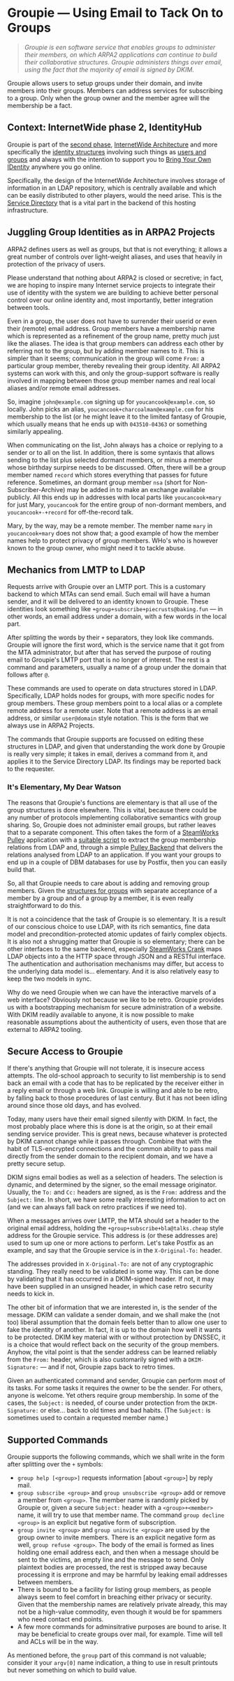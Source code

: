 # Groupie &mdash; Using Email to Tack On to Groups

> *Groupie is een software service that enables groups to administer their
> members, on which ARPA2 applications can continue to build their
> collaborative structures.  Groupie administers things over email, using
> the fact that the majority of email is signed by DKIM.*

Groupie allows users to setup groups under their domain, and invite members
into their groups.  Members can address services for subscribing to a group.
Only when the group owner and the member agree will the membership be a fact.


## Context: InternetWide phase 2, IdentityHub

Groupie is part of the
[second phase](http://internetwide.org/blog/2016/06/24/iwo-phases.html),
[InternetWide Architecture](http://internetwide.org/tag/architecture.html)
and more specifically the
[identity structures](http://internetwide.org/blog/2016/12/18/id-6-inheritance.html)
involving such things as
[users and groups](http://internetwide.org/blog/2015/04/23/id-3-idforms.html)
and always with the intention to support you to
[Bring Your Own IDentity](http://internetwide.org/blog/2015/04/22/id-2-byoid.html)
anywhere you go online.

Specifically, the design of the InternetWide Architecture involves storage
of information in an LDAP repository, which is centrally available and which
can be easily distributed to other players, would the need arise.  This is
the
[Service Directory](http://internetwide.org/blog/2016/12/19/idhub-1-backend.html)
that is a vital part in the backend of this hosting infrastructure.


## Juggling Group Identities as in ARPA2 Projects

ARPA2 defines users as well as groups, but that is not everything; it allows
a great number of controls over light-weight aliases, and uses that heavily
in protection of the privacy of users.

Please understand that nothing about ARPA2 is closed or secretive;
in fact, we are hoping to inspire many Internet service projects to integrate
their use of identity with the system we are building to achieve better
personal control over our online identity and, most importantly, better
integration between tools.

Even in a group, the user does not have to surrender their userid or even
their (remote) email address.  Group members have a membership name which
is represented as a refinement of the group name, pretty much just like
the aliases.  The idea is that group members can address each other by
referring not to the group, but by adding member names to it.  This is
simpler than it seems; communication in the group will come `From:` a
particular group member, thereby revealing their group identity.  All
ARPA2 systems can work with this, and only the group-support software is
really involved in mapping between those group member names and real local
aliases and/or remote email addresses.

So, imagine `john@example.com` signing up for `youcancook@example.com`, so
locally.  John picks an alias, `youcancook+charcoalman@example.com` for
his membership to the list (or he might leave it to the limited fantasy
of Groupie, which usually means that he ends up with `043510-04363` or
something similarly appealing.

When communicating on the list, John always has a choice or replying to
a sender or to all on the list.  In addition, there is some syntaxis
that allows sending to the list plus selected dormant members, or minus
a member whose birthday surpirse needs to be discussed.  Often, there
will be a group member named `record` which stores everything that
passes for future reference.  Sometimes, an dormant group member `nsa`
(short for Non-Subscriber-Archive) may be added in to make an exchange
available publicly.  All this ends up in addresses with local parts
like `youcancook+mary` for just Mary, `youcancook` for the entire group
of non-dormant members, and `youcancook+-+record` for off-the-record
talk.

Mary, by the way, may be a remote member.  The member name `mary` in
`youcancook+mary` does not show that; a good example of how the member
names help to protect privacy of group members.  WHo's who is however
known to the group owner, who might need it to tackle abuse.


## Mechanics from LMTP to LDAP

Requests arrive with Groupie over an LMTP port.  This is a customary backend
to which MTAs can send email.  Such email will have a human sender, and it
will be delivered to an identity known to Groupie.  These identities look
something like `+group+subscribe+piecrusts@baking.fun` &mdash; in other
words, an email address under a domain, with a few words in the local part.

After splitting the words by their `+` separators, they look like commands.
Groupie will ignore the first word, which is the service name that it got
from the MTA administrator, but after that has served the purpose of routing
email to Groupie's LMTP port that is no longer of interest.  The rest is
a command and parameters, usually a name of a group under the domain that
follows after `@`.

These commands are used to operate on data structures stored in LDAP.
Specifically, LDAP holds nodes for groups, with more specific nodes
for group members.  These group members point to a local alias or a
complete remote address for a remote user.  Note that a remote address
is an email address, or similar `user@domain` style notation.  This is
the form that we always use in ARPA2 Projects.

The commands that Groupie supports are focussed on editing these structures
in LDAP, and given that understanding the work done by Groupie is really
very simple; it takes in email, derives a command from it, and applies it
to the Service Directory LDAP.  Its findings may be reported back to the
requester.


### It's Elementary, My Dear Watson

The reasons that Groupie's functions are elementary is that all use of the
group structures is done elsewhere.  This is vital, because there could be any
number of protocols implementing collaborative semantics with group sharing.
So, Groupie does not administer email groups, but rather leaves that to a
separate component.  This often takes the form of a
[SteamWorks Pulley](http://steamworks.arpa2.net/pulley.html)
application with a
[suitable script](https://github.com/arpa2/idhub-service/blob/master/doc/idhub-servicedir.ply)
to extract the group membership relations from LDAP and, through a simple
[Pulley Backend](https://github.com/arpa2/steamworks/blob/master/docs/pulleyback-api.md)
that delivers the relations analysed from LDAP to an application.  If you
want your groups to end up in a couple of DBM databases for use by Postfix,
then you can easily build that.

So, all that Groupie needs to care about is adding and removing group
members.  Given the
[structures for groups](https://github.com/arpa2/idhub-service/blob/master/doc/arpa2-servicedir.schema)
with separate acceptance of a member by a group and of a group by a member,
it is even really straightforward to do this.

It is not a coincidence that the task of Groupie is so elementary.  It is a
result of our conscious choice to use LDAP, with its rich semantics, fine
data model and precondition-protected atomic updates of fairly complex objects.
It is also not a shrugging matter that Groupie is so elementary;
there can be other interfaces to the same backend, especially
[SteamWorks Crank](http://steamworks.arpa2.net/crank.html)
maps LDAP objects into a the HTTP space through JSON and a RESTful interface.
The authentication and authorisation mechanisms may differ, but access to
the underlying data model is... elementary.  And it is also relatively easy
to keep the two models in sync.

Why do we need Groupie when we can have the interactive marvels of a web
interface?  Obviously not because we like to be retro.  Groupie provides us
with a bootstrapping mechanism for secure administration of a website.  With
DKIM readily available to anyone, it is now possible to make reasonable
assumptions about the authenticity of users, even those that are external
to ARPA2 tooling.


## Secure Access to Groupie

If there's anything that Groupie will not tolerate, it is insecure access
attempts.  The old-school approach to security to list membership is to
send back an email with a code that has to be replicated by the receiver
either in a reply email or through a web link.  Groupie is willing and able
to be retro, by falling back to those procedures of last century.  But it has
not been idling around since those old days, and has evolved.

Today, many users have their email signed silently with DKIM.  In fact, the
most probably place where this is done is at the origin, so at their email
sending service provider.  This is great news, because whatever is protected
by DKIM cannot change while it passes through.  Combine that with the habit
of TLS-encrypted connections and the common ability to pass mail directly
from the sender domain to the recipient domain, and we have a pretty secure
setup.

DKIM signs email bodies as well as a selection of headers.  The selection
is dynamic, and determined by the signer, so the email message originator.
Usually, the `To:` and `Cc:` headers are signed, as is the `From:` address
and the `Subject:` line.  In short, we have some really interesting information
to act on (and we can always fall back on retro practices if we need to).

When a messages arrives over LMTP, the MTA should set a header to the
original email address, holding the `+group+subscribe+bla@talks.cheap` style
address for the Groupie service.  This address is (or these addresses are)
used to sum up one or more actions to perform.  Let's take Postfix as an
example, and say that the Groupie service is in the `X-Original-To:` header.

The addresses provided in `X-Original-To:` are not of any cryptographic
standing.  They really need to be validated in some way.  This can be
done by validating that it has occurred in a DKIM-signed header.  If not,
it may have been supplied in an unsigned header, in which case retro security
needs to kick in.

The other bit of information that we are interested in, is the sender of
the message.  DKIM can validate a sender domain, and we shall make the
(not too) liberal assumption that the domain feels better than to allow one
user to fake the identity of another.  In fact, it is up to the domain how
well it wants to be protected.  DKIM key material with or without protection
by DNSSEC, it is a choice that would reflect back on the security of the
group members.  Anyhow, the vital point is that the sender address can be
learned reliably from the `From:` header, which is also customarily
signed with a `DKIM-Signature:` &mdash; and if not, Groupie zaps back to
retro times.

Given an authenticated command and sender, Groupie can perform most of
its tasks.  For some tasks it requires the owner to be the sender.  For
others, anyone is welcome.  Yet others require group membership.  In some
of the cases, the `Subject:` is needed, of course under protection from
the `DKIM-Signature:` or else... back to old times and bad habits.
(The `Subject:` is sometimes used to contain a requested member name.)


## Supported Commands

Groupie supports the following commands, which we shall write in the
form after splitting over the `+` symbols:

  * `group help [<group>]` requests information [about `<group>`] by
    reply mail.
  * `group subscribe <group>` and `group unsubscribe <group>` add or
    remove a member from `<group>`.  The member name is randomly
    picked by Groupie or, given a secure `Subject:` header with a
    `<group>+<member>` name, it will try to use that member name.
    The command `group decline <group>` is an explicit but negative
    form of subscription.
  * `group invite <group>` and `group uninvite <group>` are used by
    the group owner to invite members.  There is an explicit negative
    form as well, `group refuse <group>`.  The body of the email is
    formed as lines holding one email address each, and then when a
    message should be sent to the victims, an empty line and the
    message to send.  Only plaintext bodies are processed, the rest
    is stripped away because processing it is errprone and may be
    harmful by leaking email addresses between members.
  * There is bound to be a facility for listing group members, as
    people always seem to feel comfort in breaching either privacy
    or security.  Given that the membership names are relatively
    private already, this may not be a high-value commodity, even
    though it would be for spammers who need contact end points.
  * A few more commands for adminsitrative purposes are bound to
    arise.  It may be beneficial to create groups over mail, for
    example.  Time will tell and ACLs will be in the way.

As mentioned before, the `group` part of this command is not valuable;
consider it your `argv[0]` name indication, a thing to use in result
printouts but never something on which to build value.




